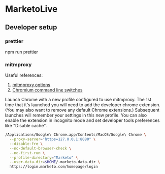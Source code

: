 # MarketoLive


## Developer setup

### prettier

npm run prettier

### mitmproxy

Useful references:
1. [mitmproxy options](https://docs.mitmproxy.org/stable/concepts-options/)
2. [Chromium command line switches](https://peter.sh/experiments/chromium-command-line-switches/)



Launch Chrome with a new profile configured to use mitmproxy. The 1st time that it's launched you will need to add the developer chrome extension. (You may also want to remove any default Chrome extensions.) Subsequent launches will remember your settings in this new profile. You can also enable the extension in incognito mode and set developer tools preferences like "Disable cache".

``` bash
/Applications/Google\ Chrome.app/Contents/MacOS/Google\ Chrome \
  --proxy-server="https=127.0.0.1:8080" \
  --disable-fre \
  --no-default-browser-check \
  --no-first-run \
  --profile-directory="Marketo" \
  --user-data-dir=$HOME/.marketo-data-dir \
  https://login.marketo.com/homepage/login
```